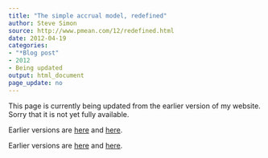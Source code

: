 ```yaml
---
title: "The simple accrual model, redefined"
author: Steve Simon
source: http://www.pmean.com/12/redefined.html
date: 2012-04-19
categories:
- "*Blog post"
- 2012
- Being updated
output: html_document
page_update: no
---
```


This page is currently being updated from the earlier version of my website. Sorry that it is not yet fully available.

<!---More--->

 
Earlier versions are [here][sim1] and [here][sim2].
 
[sim1]: http://www.pmean.com/12/redefined.html
[sim2]: http://new.pmean.com/simple-accrual-redefined/
 

Earlier versions are [here][sim1] and [here][sim2].
 
[sim1]: http://www.pmean.com/12/redefined.html
[sim2]: http://new.pmean.com/simple-accrual-redefined/
